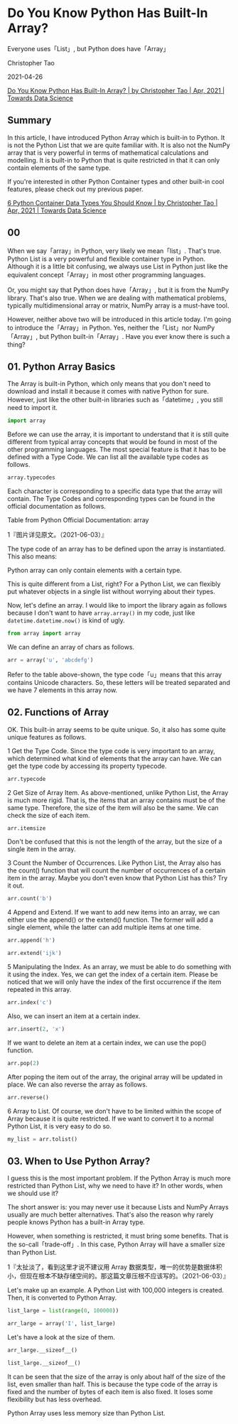 # Do You Know Python Has Built-In Array?

Everyone uses「List」, but Python does have「Array」

Christopher Tao

2021-04-26

[Do You Know Python Has Built-In Array? | by Christopher Tao | Apr, 2021 | Towards Data Science](https://towardsdatascience.com/do-you-know-python-has-built-in-array-c2afa4200b97)

## Summary

In this article, I have introduced Python Array which is built-in to Python. It is not the Python List that we are quite familiar with. It is also not the NumPy array that is very powerful in terms of mathematical calculations and modelling. It is built-in to Python that is quite restricted in that it can only contain elements of the same type.

If you're interested in other Python Container types and other built-in cool features, please check out my previous paper.

[6 Python Container Data Types You Should Know | by Christopher Tao | Apr, 2021 | Towards Data Science](https://towardsdatascience.com/6-python-container-data-types-you-should-know-81dad6c4f61d)

## 00

When we say「array」in Python, very likely we mean「list」. That's true. Python List is a very powerful and flexible container type in Python. Although it is a little bit confusing, we always use List in Python just like the equivalent concept「Array」in most other programming languages.

Or, you might say that Python does have「Array」, but it is from the NumPy library. That's also true. When we are dealing with mathematical problems, typically multidimensional array or matrix, NumPy array is a must-have tool.

However, neither above two will be introduced in this article today. I'm going to introduce the「Array」in Python. Yes, neither the「List」nor NumPy「Array」, but Python built-in「Array」. Have you ever know there is such a thing?

## 01. Python Array Basics

The Array is built-in Python, which only means that you don't need to download and install it because it comes with native Python for sure. However, just like the other built-in libraries such as「datetime」, you still need to import it.

```py
import array
```

Before we can use the array, it is important to understand that it is still quite different from typical array concepts that would be found in most of the other programming languages. The most special feature is that it has to be defined with a Type Code. We can list all the available type codes as follows.

```py
array.typecodes
```

Each character is corresponding to a specific data type that the array will contain. The Type Codes and corresponding types can be found in the official documentation as follows.

Table from Python Official Documentation: array

1『图片详见原文。（2021-06-03）』

The type code of an array has to be defined upon the array is instantiated. This also means:

Python array can only contain elements with a certain type.

This is quite different from a List, right? For a Python List, we can flexibly put whatever objects in a single list without worrying about their types.

Now, let's define an array. I would like to import the library again as follows because I don't want to have `array.array()` in my code, just like `datetime.datetime.now()` is kind of ugly.

```py
from array import array
```

We can define an array of chars as follows.

```py
arr = array('u', 'abcdefg')
```

Refer to the table above-shown, the type code「u」means that this array contains Unicode characters. So, these letters will be treated separated and we have 7 elements in this array now.

## 02. Functions of Array

OK. This built-in array seems to be quite unique. So, it also has some quite unique features as follows.

1 Get the Type Code. Since the type code is very important to an array, which determined what kind of elements that the array can have. We can get the type code by accessing its property typecode.

```py
arr.typecode
```

2 Get Size of Array Item. As above-mentioned, unlike Python List, the Array is much more rigid. That is, the items that an array contains must be of the same type. Therefore, the size of the item will also be the same. We can check the size of each item.

```py
arr.itemsize
```

Don't be confused that this is not the length of the array, but the size of a single item in the array.

3 Count the Number of Occurrences. Like Python List, the Array also has the count() function that will count the number of occurrences of a certain item in the array. Maybe you don't even know that Python List has this? Try it out.

```py
arr.count('b')
```

4 Append and Extend. If we want to add new items into an array, we can either use the append() or the extend() function. The former will add a single element, while the latter can add multiple items at one time.

```py
arr.append('h')

arr.extend('ijk')
```

5 Manipulating the Index. As an array, we must be able to do something with it using the index. Yes, we can get the index of a certain item. Please be noticed that we will only have the index of the first occurrence if the item repeated in this array.

```py
arr.index('c')
```

Also, we can insert an item at a certain index.

```py
arr.insert(2, 'x')
```

If we want to delete an item at a certain index, we can use the pop() function.

```py
arr.pop(2)
```

After poping the item out of the array, the original array will be updated in place. We can also reverse the array as follows.

```py
arr.reverse()
```

6 Array to List. Of course, we don't have to be limited within the scope of Array because it is quite restricted. If we want to convert it to a normal Python List, it is very easy to do so.

```py
my_list = arr.tolist()
```

## 03. When to Use Python Array?

I guess this is the most important problem. If the Python Array is much more restricted than Python List, why we need to have it? In other words, when we should use it?

The short answer is: you may never use it because Lists and NumPy Arrays usually are much better alternatives. That's also the reason why rarely people knows Python has a built-in Array type.

However, when something is restricted, it must bring some benefits. That is the so-call「trade-off」. In this case, Python Array will have a smaller size than Python List.

1『太扯淡了，看到这里才说不建议用 Array 数据类型，唯一的优势是数据体积小，但现在根本不缺存储空间的。那这篇文章压根不应该写的。（2021-06-03）』

Let's make up an example. A Python List with 100,000 integers is created. Then, it is converted to Python Array.

```py
list_large = list(range(0, 100000))

arr_large = array('I', list_large)
```

Let's have a look at the size of them.

```py
arr_large.__sizeof__()

list_large.__sizeof__()
```

It can be seen that the size of the array is only about half of the size of the list, even smaller than half. This is because the type code of the array is fixed and the number of bytes of each item is also fixed. It loses some flexibility but has less overhead.

Python Array uses less memory size than Python List.